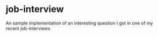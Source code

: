 # job-interview
An sample implementation of an interesting question I got in one of my recent job-interviews

